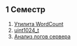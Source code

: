 ## 1 Семестр
1. [Утилита WordCount](WordCount)
2. [uint1024_t](uint1024_t)
3. [Анализ логов сервера](ServerLogs)
